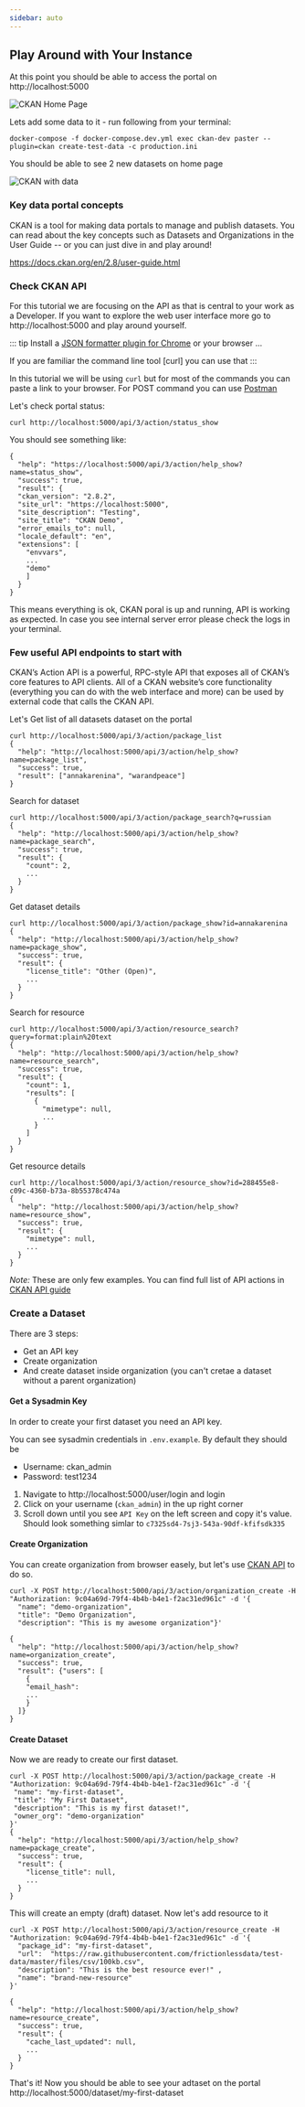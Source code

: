 ```yaml
---
sidebar: auto
---
```


## Play Around with Your Instance

At this point you should be able to access the portal on http://localhost:5000

![CKAN Home Page](https://i.imgur.com/T5LWo8A.png)

Lets add some data to it - run following from your terminal:

```
docker-compose -f docker-compose.dev.yml exec ckan-dev paster --plugin=ckan create-test-data -c production.ini
```

You should be able to see 2 new datasets on home page

![CKAN with data](https://i.imgur.com/BiSifyb.png)

### Key data portal concepts

CKAN is a tool for making data portals to manage and publish datasets. You can read about the key concepts such as Datasets and Organizations in the User Guide -- or you can just dive in and play around!

https://docs.ckan.org/en/2.8/user-guide.html

### Check CKAN API

For this tutorial we are focusing on the API as that is central to your work as a Developer. If you want to explore the web user interface more go to http://localhost:5000 and play around yourself.

::: tip
Install a [JSON formatter plugin for Chrome](https://chrome.google.com/webstore/detail/json-formatter/bcjindcccaagfpapjjmafapmmgkkhgoa?hl=en) or your browser ...

If you are familiar the command line tool [curl] you can use that
:::

In this tutorial we will be using `curl` but for most of the commands you can paste a link to your browser. For POST command you can use [Postman](https://chrome.google.com/webstore/detail/postman/fhbjgbiflinjbdggehcddcbncdddomop)

Let's check portal status:

```
curl http://localhost:5000/api/3/action/status_show
```

You should see something like:

```
{
  "help": "https://localhost:5000/api/3/action/help_show?name=status_show",
  "success": true,
  "result": {
  "ckan_version": "2.8.2",
  "site_url": "https://localhost:5000",
  "site_description": "Testing",
  "site_title": "CKAN Demo",
  "error_emails_to": null,
  "locale_default": "en",
  "extensions": [
    "envvars",
    ...
    "demo"
    ]
  }
}
```

This means everything is ok, CKAN poral is up and running, API is working as expected. In case you see internal server error please check the logs in your terminal.

### Few useful API endpoints to start with

CKAN’s Action API is a powerful, RPC-style API that exposes all of CKAN’s core features to API clients. All of a CKAN website’s core functionality (everything you can do with the web interface and more) can be used by external code that calls the CKAN API.

Let's Get list of all datasets dataset on the portal

```
curl http://localhost:5000/api/3/action/package_list
{
  "help": "http://localhost:5000/api/3/action/help_show?name=package_list",
  "success": true,
  "result": ["annakarenina", "warandpeace"]
}
```

Search for dataset

```
curl http://localhost:5000/api/3/action/package_search?q=russian
{
  "help": "http://localhost:5000/api/3/action/help_show?name=package_search",
  "success": true,
  "result": {
    "count": 2,
    ...
  }
}
```

Get dataset details

```
curl http://localhost:5000/api/3/action/package_show?id=annakarenina
{
  "help": "http://localhost:5000/api/3/action/help_show?name=package_show",
  "success": true,
  "result": {
    "license_title": "Other (Open)",
    ...
  }
}
```

Search for resource

```
curl http://localhost:5000/api/3/action/resource_search?query=format:plain%20text
{
  "help": "http://localhost:5000/api/3/action/help_show?name=resource_search",
  "success": true,
  "result": {
    "count": 1,
    "results": [
      {
        "mimetype": null,
        ...
      }
    ]
  }
}
```

Get resource details

```
curl http://localhost:5000/api/3/action/resource_show?id=288455e8-c09c-4360-b73a-8b55378c474a
{
  "help": "http://localhost:5000/api/3/action/help_show?name=resource_show",
  "success": true,
  "result": {
    "mimetype": null,
    ...
  }
}
```

*Note:* These are only few examples. You can find full list of API actions in [CKAN API guide](https://docs.ckan.org/en/2.8/api/#action-api-reference)

### Create a Dataset

There are 3 steps:

- Get an API key
- Create organization
- And create dataset inside organization (you can't cretae a dataset without a parent organization)

#### Get a Sysadmin Key

In order to create your first dataset you need an API key.

You can see sysadmin credentials in `.env.example`. By default they should be

- Username: ckan_admin
- Password: test1234

1. Navigate to http://localhost:5000/user/login and login
2. Click on your username (`ckan_admin`) in the up right corner
3. Scroll down until you see `API Key` on the left screen and copy it's value. Should look something simlar to `c7325sd4-7sj3-543a-90df-kfifsdk335`

#### Create Organization

You can create organization from browser easely, but let's use [CKAN API](https://docs.ckan.org/en/2.8/api/#ckan.logic.action.create.organization_create) to do so.

```
curl -X POST http://localhost:5000/api/3/action/organization_create -H "Authorization: 9c04a69d-79f4-4b4b-b4e1-f2ac31ed961c" -d '{
  "name": "demo-organization",
  "title": "Demo Organization",
  "description": "This is my awesome organization"}'

{
  "help": "http://localhost:5000/api/3/action/help_show?name=organization_create",
  "success": true,
  "result": {"users": [
    {
    "email_hash":
    ...
    }
  ]}
}
```

#### Create Dataset

Now we are ready to create our first dataset.

```
curl -X POST http://localhost:5000/api/3/action/package_create -H "Authorization: 9c04a69d-79f4-4b4b-b4e1-f2ac31ed961c" -d '{
 "name": "my-first-dataset",
 "title": "My First Dataset",
 "description": "This is my first dataset!",
 "owner_org": "demo-organization"
}'
{
  "help": "http://localhost:5000/api/3/action/help_show?name=package_create",
  "success": true,
  "result": {
    "license_title": null,
    ...
  }
}
```

This will create an empty (draft) dataset. Now let's add resource to it

```
curl -X POST http://localhost:5000/api/3/action/resource_create -H "Authorization: 9c04a69d-79f4-4b4b-b4e1-f2ac31ed961c" -d '{
  "package_id": "my-first-dataset",
  "url":  "https://raw.githubusercontent.com/frictionlessdata/test-data/master/files/csv/100kb.csv",
  "description": "This is the best resource ever!" ,
  "name": "brand-new-resource"
}'

{
  "help": "http://localhost:5000/api/3/action/help_show?name=resource_create",
  "success": true,
  "result": {
    "cache_last_updated": null,
    ...
  }
}
```

That's it! Now you should be able to see your adtaset on the portal http://localhost:5000/dataset/my-first-dataset
